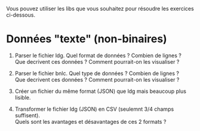 Vous pouvez utiliser les libs que vous souhaitez pour résoudre les exercices ci-dessous.

# Données "texte" (non-binaires)

1. Parser le fichier ldg. Quel format de données ? Combien de lignes ? \
   Que decrivent ces données ? Comment pourrait-on les visualiser ?

2. Parser le fichier bnlc. Quel type de données ? Combien de lignes ? \
   Que decrivent ces données ? Comment pourrait-on les visualiser ?

3. Créer un fichier du même format (JSON) que ldg mais beaucoup plus lisible.

4. Transformer le fichier ldg (JSON) en CSV (seulemnt 3/4 champs suffisent). \
   Quels sont les avantages et désavantages de ces 2 formats ?
